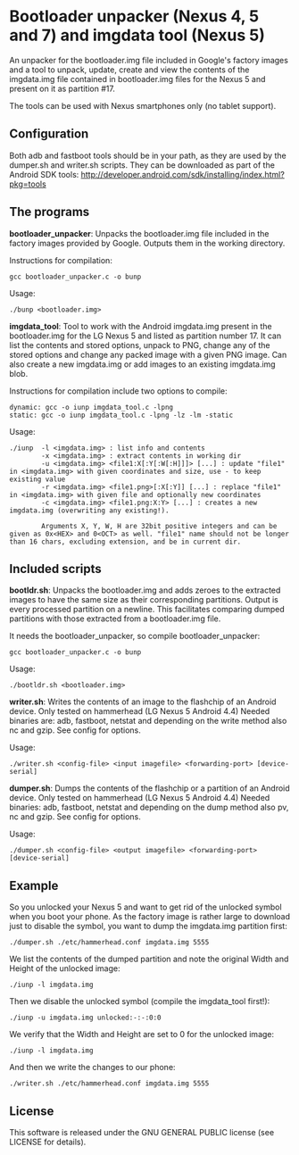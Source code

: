 # Bootloader unpacker (Nexus 4, 5 and 7) and imgdata tool (Nexus 5) 

An unpacker for the bootloader.img file included in Google's factory images and a tool to unpack, update, create and view the contents of the imgdata.img file contained in bootloader.img files for the Nexus 5 and present on it as partition #17. 

The tools can be used with Nexus smartphones only (no tablet support).

## Configuration

Both adb and fastboot tools should be in your path, as they are used by the dumper.sh and writer.sh scripts.
They can be downloaded as part of the Android SDK tools: http://developer.android.com/sdk/installing/index.html?pkg=tools

## The programs
**bootloader_unpacker**: Unpacks the bootloader.img file included in the factory images provided by Google. Outputs them in the working directory.

Instructions for compilation: 
```
gcc bootloader_unpacker.c -o bunp
```

Usage: 
```
./bunp <bootloader.img>
```

**imgdata_tool**: Tool to work with the Android imgdata.img present in the bootloader.img for the LG Nexus 5 and listed as partition number 17. It can list the contents and stored options, unpack to PNG, change any of the stored options and change any packed image with a given PNG image. Can also create a new imgdata.img or add images to an existing imgdata.img blob.

Instructions for compilation include two options to compile: 

```
dynamic: gcc -o iunp imgdata_tool.c -lpng
static: gcc -o iunp imgdata_tool.c -lpng -lz -lm -static
```

Usage:

```
./iunp  -l <imgdata.img> : list info and contents
        -x <imgdata.img> : extract contents in working dir
        -u <imgdata.img> <file1:X[:Y[:W[:H]]]> [...] : update "file1" in <imgdata.img> with given coordinates and size, use - to keep existing value
        -r <imgdata.img> <file1.png>[:X[:Y]] [...] : replace "file1" in <imgdata.img> with given file and optionally new coordinates
        -c <imgdata.img> <file1.png:X:Y> [...] : creates a new imgdata.img (overwriting any existing!).
		
		Arguments X, Y, W, H are 32bit positive integers and can be given as 0x<HEX> and 0<OCT> as well. "file1" name should not be longer than 16 chars, excluding extension, and be in current dir.
```
## Included scripts
**bootldr.sh**: Unpacks the bootloader.img and adds zeroes to the extracted images to have the same size as their corresponding partitions. Output is every processed partition on a newline. This facilitates comparing dumped partitions with those extracted from a bootloader.img file.

It needs the bootloader_unpacker, so compile bootloader_unpacker: 

```
gcc bootloader_unpacker.c -o bunp
```

Usage:
```
./bootldr.sh <bootloader.img>
```

**writer.sh**: Writes the contents of an image to the flashchip of an Android device. Only tested on hammerhead (LG Nexus 5 Android 4.4)
Needed binaries are: adb, fastboot, netstat and depending on the write method also nc and gzip. See config for options.

Usage: 
```
./writer.sh <config-file> <input imagefile> <forwarding-port> [device-serial]
```

**dumper.sh**: Dumps the contents of the flashchip or a partition of an Android device. Only tested on hammerhead (LG Nexus 5 Android 4.4)
Needed binaries: adb, fastboot, netstat and depending on the dump method also pv, nc and gzip. See config for options.

Usage:
```
./dumper.sh <config-file> <output imagefile> <forwarding-port> [device-serial]
```


## Example
So you unlocked your Nexus 5 and want to get rid of the unlocked symbol when you boot your phone. As the factory image is rather large to download just to disable the symbol, you want to dump the imgdata.img partition first:

```
./dumper.sh ./etc/hammerhead.conf imgdata.img 5555
```

We list the contents of the dumped partition and note the original Width and Height of the unlocked image:
```
./iunp -l imgdata.img
```
Then we disable the unlocked symbol (compile the imgdata_tool first!):
```
./iunp -u imgdata.img unlocked:-:-:0:0
```

We verify that the Width and Height are set to 0 for the unlocked image:
```
./iunp -l imgdata.img
```
And then we write the changes to our phone:
```
./writer.sh ./etc/hammerhead.conf imgdata.img 5555
```

## License

This software is released under the GNU GENERAL PUBLIC license (see LICENSE for details).
